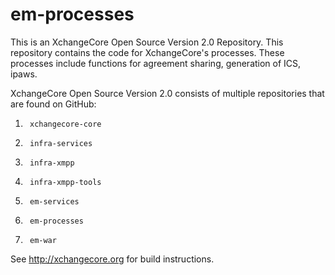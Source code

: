 # em-processes
This is an XchangeCore Open Source Version 2.0 Repository.  This repository contains the code for XchangeCore's processes.  These processes include functions for agreement sharing, generation of ICS, ipaws.

XchangeCore Open Source Version 2.0 consists of multiple repositories that are found on GitHub:

1.      xchangecore-core
2.      infra-services
3.      infra-xmpp
4.      infra-xmpp-tools
5.      em-services
6.      em-processes
7.      em-war

See http://xchangecore.org for build instructions.
